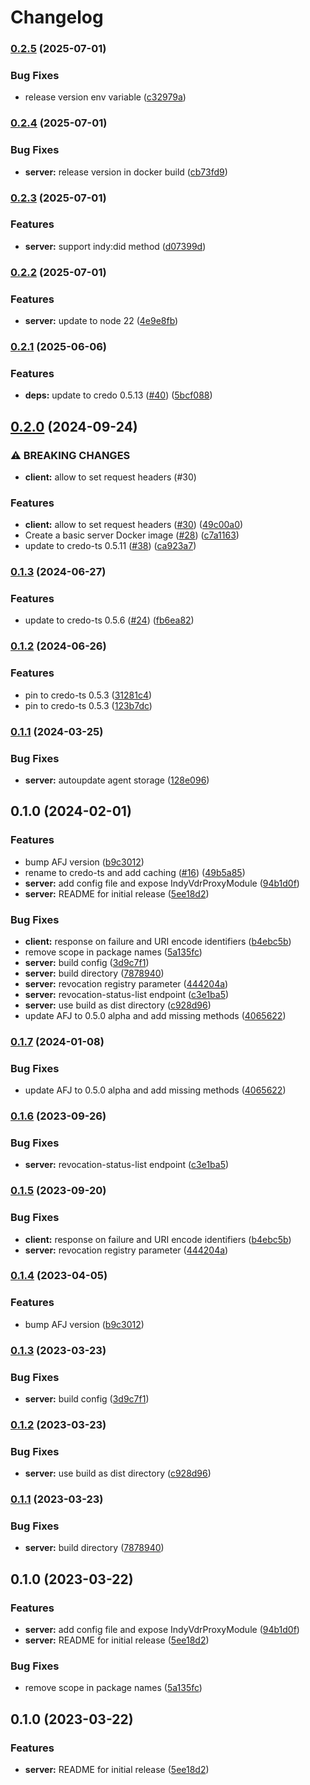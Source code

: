 # Changelog

### [0.2.5](https://www.github.com/2060-io/credo-ts-indy-vdr-proxy/compare/credo-ts-indy-vdr-proxy-server-v0.2.4...credo-ts-indy-vdr-proxy-server-v0.2.5) (2025-07-01)


### Bug Fixes

* release version env variable ([c32979a](https://www.github.com/2060-io/credo-ts-indy-vdr-proxy/commit/c32979a9bd3f9fcae119b1c926b454731ec44710))

### [0.2.4](https://www.github.com/2060-io/credo-ts-indy-vdr-proxy/compare/credo-ts-indy-vdr-proxy-server-v0.2.3...credo-ts-indy-vdr-proxy-server-v0.2.4) (2025-07-01)


### Bug Fixes

* **server:** release version in docker build ([cb73fd9](https://www.github.com/2060-io/credo-ts-indy-vdr-proxy/commit/cb73fd9f8caa7b46d2cf5480d5cf6d8f0f4789bd))

### [0.2.3](https://www.github.com/2060-io/credo-ts-indy-vdr-proxy/compare/credo-ts-indy-vdr-proxy-server-v0.2.2...credo-ts-indy-vdr-proxy-server-v0.2.3) (2025-07-01)


### Features

* **server:** support indy:did method ([d07399d](https://www.github.com/2060-io/credo-ts-indy-vdr-proxy/commit/d07399def6e02aadbf7940fb6f0b288f653ce0e0))

### [0.2.2](https://www.github.com/2060-io/credo-ts-indy-vdr-proxy/compare/credo-ts-indy-vdr-proxy-server-v0.2.1...credo-ts-indy-vdr-proxy-server-v0.2.2) (2025-07-01)


### Features

* **server:** update to node 22 ([4e9e8fb](https://www.github.com/2060-io/credo-ts-indy-vdr-proxy/commit/4e9e8fbc639e30de650f73f48580c4d50e5446c2))

### [0.2.1](https://www.github.com/2060-io/credo-ts-indy-vdr-proxy/compare/credo-ts-indy-vdr-proxy-server-v0.2.0...credo-ts-indy-vdr-proxy-server-v0.2.1) (2025-06-06)


### Features

* **deps:** update to credo 0.5.13 ([#40](https://www.github.com/2060-io/credo-ts-indy-vdr-proxy/issues/40)) ([5bcf088](https://www.github.com/2060-io/credo-ts-indy-vdr-proxy/commit/5bcf0882cf306c42049aaa12dc6db012e3ebba95))

## [0.2.0](https://www.github.com/2060-io/credo-ts-indy-vdr-proxy/compare/credo-ts-indy-vdr-proxy-server-v0.1.3...credo-ts-indy-vdr-proxy-server-v0.2.0) (2024-09-24)


### ⚠ BREAKING CHANGES

* **client:** allow to set request headers (#30)

### Features

* **client:** allow to set request headers ([#30](https://www.github.com/2060-io/credo-ts-indy-vdr-proxy/issues/30)) ([49c00a0](https://www.github.com/2060-io/credo-ts-indy-vdr-proxy/commit/49c00a035285f9c9a596fbe6db500c8e547ffc9b))
* Create a basic server Docker image ([#28](https://www.github.com/2060-io/credo-ts-indy-vdr-proxy/issues/28)) ([c7a1163](https://www.github.com/2060-io/credo-ts-indy-vdr-proxy/commit/c7a1163134fb5a46da33c952622b3c18194d817c))
* update to credo-ts 0.5.11 ([#38](https://www.github.com/2060-io/credo-ts-indy-vdr-proxy/issues/38)) ([ca923a7](https://www.github.com/2060-io/credo-ts-indy-vdr-proxy/commit/ca923a732a0e21db8baf709015a007ce3a0620ec))

### [0.1.3](https://www.github.com/2060-io/credo-ts-indy-vdr-proxy/compare/credo-ts-indy-vdr-proxy-server-v0.1.2...credo-ts-indy-vdr-proxy-server-v0.1.3) (2024-06-27)


### Features

* update to credo-ts 0.5.6 ([#24](https://www.github.com/2060-io/credo-ts-indy-vdr-proxy/issues/24)) ([fb6ea82](https://www.github.com/2060-io/credo-ts-indy-vdr-proxy/commit/fb6ea8226a52792902bcfa6f5fda66ca5a9a41a9))

### [0.1.2](https://www.github.com/2060-io/credo-ts-indy-vdr-proxy/compare/credo-ts-indy-vdr-proxy-server-v0.1.1...credo-ts-indy-vdr-proxy-server-v0.1.2) (2024-06-26)


### Features

* pin to credo-ts 0.5.3 ([31281c4](https://www.github.com/2060-io/credo-ts-indy-vdr-proxy/commit/31281c48b2e851e8ec665b9ec5999e5e4a92c6cc))
* pin to credo-ts 0.5.3 ([123b7dc](https://www.github.com/2060-io/credo-ts-indy-vdr-proxy/commit/123b7dc56a22ae019fe69bedb6ebcf71f4e26e80))

### [0.1.1](https://www.github.com/2060-io/credo-ts-indy-vdr-proxy/compare/credo-ts-indy-vdr-proxy-server-v0.1.0...credo-ts-indy-vdr-proxy-server-v0.1.1) (2024-03-25)

### Bug Fixes

- **server:** autoupdate agent storage ([128e096](https://www.github.com/2060-io/credo-ts-indy-vdr-proxy/commit/128e096fa9cff5bf7385277319788afbbed2eb18))

## 0.1.0 (2024-02-01)

### Features

- bump AFJ version ([b9c3012](https://www.github.com/2060-io/credo-ts-indy-vdr-proxy/commit/b9c301243be0221ee56563ae999ca96399fe9214))
- rename to credo-ts and add caching ([#16](https://www.github.com/2060-io/credo-ts-indy-vdr-proxy/issues/16)) ([49b5a85](https://www.github.com/2060-io/credo-ts-indy-vdr-proxy/commit/49b5a853b1cfed89631892a7f57b7af3e8506898))
- **server:** add config file and expose IndyVdrProxyModule ([94b1d0f](https://www.github.com/2060-io/credo-ts-indy-vdr-proxy/commit/94b1d0f756586fb1806b8bbfbb36ed66f4f27176))
- **server:** README for initial release ([5ee18d2](https://www.github.com/2060-io/credo-ts-indy-vdr-proxy/commit/5ee18d20fdc63a3d984a20000ff38d9893387350))

### Bug Fixes

- **client:** response on failure and URI encode identifiers ([b4ebc5b](https://www.github.com/2060-io/credo-ts-indy-vdr-proxy/commit/b4ebc5b8e3a58b7202bce843a54d9bc00afaddb5))
- remove scope in package names ([5a135fc](https://www.github.com/2060-io/credo-ts-indy-vdr-proxy/commit/5a135fcdff4c129d1bfdf03e99461809d123352b))
- **server:** build config ([3d9c7f1](https://www.github.com/2060-io/credo-ts-indy-vdr-proxy/commit/3d9c7f1711a07151219d01b43e1d38288982999e))
- **server:** build directory ([7878940](https://www.github.com/2060-io/credo-ts-indy-vdr-proxy/commit/7878940360fc9eda28bcbd0950ae069edd44a4b0))
- **server:** revocation registry parameter ([444204a](https://www.github.com/2060-io/credo-ts-indy-vdr-proxy/commit/444204ae461527f71bb9f0630050bb0b56f45c25))
- **server:** revocation-status-list endpoint ([c3e1ba5](https://www.github.com/2060-io/credo-ts-indy-vdr-proxy/commit/c3e1ba5dbb03d5b6cab18b2d43d375102dcf6254))
- **server:** use build as dist directory ([c928d96](https://www.github.com/2060-io/credo-ts-indy-vdr-proxy/commit/c928d960e36d10092c5b33e319c78d46fb80bb62))
- update AFJ to 0.5.0 alpha and add missing methods ([4065622](https://www.github.com/2060-io/credo-ts-indy-vdr-proxy/commit/406562253b6142f0b012dddc7fbe066f0b862413))

### [0.1.7](https://www.github.com/2060-io/aries-javascript-indy-vdr-proxy/compare/aries-framework-indy-vdr-proxy-server-v0.1.6...aries-framework-indy-vdr-proxy-server-v0.1.7) (2024-01-08)

### Bug Fixes

- update AFJ to 0.5.0 alpha and add missing methods ([4065622](https://www.github.com/2060-io/aries-javascript-indy-vdr-proxy/commit/406562253b6142f0b012dddc7fbe066f0b862413))

### [0.1.6](https://www.github.com/2060-io/aries-javascript-indy-vdr-proxy/compare/aries-framework-indy-vdr-proxy-server-v0.1.5...aries-framework-indy-vdr-proxy-server-v0.1.6) (2023-09-26)

### Bug Fixes

- **server:** revocation-status-list endpoint ([c3e1ba5](https://www.github.com/2060-io/aries-javascript-indy-vdr-proxy/commit/c3e1ba5dbb03d5b6cab18b2d43d375102dcf6254))

### [0.1.5](https://www.github.com/2060-io/aries-javascript-indy-vdr-proxy/compare/aries-framework-indy-vdr-proxy-server-v0.1.4...aries-framework-indy-vdr-proxy-server-v0.1.5) (2023-09-20)

### Bug Fixes

- **client:** response on failure and URI encode identifiers ([b4ebc5b](https://www.github.com/2060-io/aries-javascript-indy-vdr-proxy/commit/b4ebc5b8e3a58b7202bce843a54d9bc00afaddb5))
- **server:** revocation registry parameter ([444204a](https://www.github.com/2060-io/aries-javascript-indy-vdr-proxy/commit/444204ae461527f71bb9f0630050bb0b56f45c25))

### [0.1.4](https://www.github.com/2060-io/aries-javascript-indy-vdr-proxy/compare/aries-framework-indy-vdr-proxy-server-v0.1.3...aries-framework-indy-vdr-proxy-server-v0.1.4) (2023-04-05)

### Features

- bump AFJ version ([b9c3012](https://www.github.com/2060-io/aries-javascript-indy-vdr-proxy/commit/b9c301243be0221ee56563ae999ca96399fe9214))

### [0.1.3](https://www.github.com/2060-io/aries-javascript-indy-vdr-proxy/compare/aries-framework-indy-vdr-proxy-server-v0.1.2...aries-framework-indy-vdr-proxy-server-v0.1.3) (2023-03-23)

### Bug Fixes

- **server:** build config ([3d9c7f1](https://www.github.com/2060-io/aries-javascript-indy-vdr-proxy/commit/3d9c7f1711a07151219d01b43e1d38288982999e))

### [0.1.2](https://www.github.com/2060-io/aries-javascript-indy-vdr-proxy/compare/aries-framework-indy-vdr-proxy-server-v0.1.1...aries-framework-indy-vdr-proxy-server-v0.1.2) (2023-03-23)

### Bug Fixes

- **server:** use build as dist directory ([c928d96](https://www.github.com/2060-io/aries-javascript-indy-vdr-proxy/commit/c928d960e36d10092c5b33e319c78d46fb80bb62))

### [0.1.1](https://www.github.com/2060-io/aries-javascript-indy-vdr-proxy/compare/aries-framework-indy-vdr-proxy-server-v0.1.0...aries-framework-indy-vdr-proxy-server-v0.1.1) (2023-03-23)

### Bug Fixes

- **server:** build directory ([7878940](https://www.github.com/2060-io/aries-javascript-indy-vdr-proxy/commit/7878940360fc9eda28bcbd0950ae069edd44a4b0))

## 0.1.0 (2023-03-22)

### Features

- **server:** add config file and expose IndyVdrProxyModule ([94b1d0f](https://www.github.com/2060-io/aries-javascript-indy-vdr-proxy/commit/94b1d0f756586fb1806b8bbfbb36ed66f4f27176))
- **server:** README for initial release ([5ee18d2](https://www.github.com/2060-io/aries-javascript-indy-vdr-proxy/commit/5ee18d20fdc63a3d984a20000ff38d9893387350))

### Bug Fixes

- remove scope in package names ([5a135fc](https://www.github.com/2060-io/aries-javascript-indy-vdr-proxy/commit/5a135fcdff4c129d1bfdf03e99461809d123352b))

## 0.1.0 (2023-03-22)

### Features

- **server:** README for initial release ([5ee18d2](https://www.github.com/2060-io/aries-javascript-indy-vdr-proxy/commit/5ee18d20fdc63a3d984a20000ff38d9893387350))
